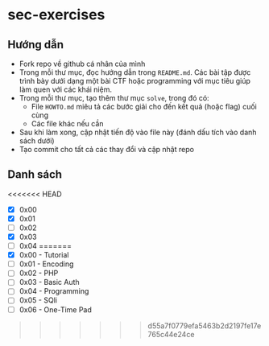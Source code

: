 # sec-exercises

## Hướng dẫn

- Fork repo về github cá nhân của mình
- Trong mỗi thư mục, đọc hướng dẫn trong `README.md`. Các bài tập được trình bày dưới dạng một bài CTF hoặc programming với mục tiêu giúp làm quen với các khái niệm.
- Trong mỗi thư mục, tạo thêm thư mục `solve`, trong đó có:
  - File `HOWTO.md` miêu tả các bước giải cho đến kết quả (hoặc flag) cuối cùng
  - Các file khác nếu cần
- Sau khi làm xong, cập nhật tiến độ vào file này (đánh dấu tích vào danh sách dưới)
- Tạo commit cho tất cả các thay đổi và cập nhật repo

## Danh sách
<<<<<<< HEAD
- [x] 0x00
- [x] 0x01
- [ ] 0x02
- [x] 0x03
- [ ] 0x04
=======
- [x] 0x00 - Tutorial
- [ ] 0x01 - Encoding
- [ ] 0x02 - PHP
- [ ] 0x03 - Basic Auth
- [ ] 0x04 - Programming
- [ ] 0x05 - SQli
- [ ] 0x06 - One-Time Pad
>>>>>>> d55a7f0779efa5463b2d2197fe17e765c44e24ce
